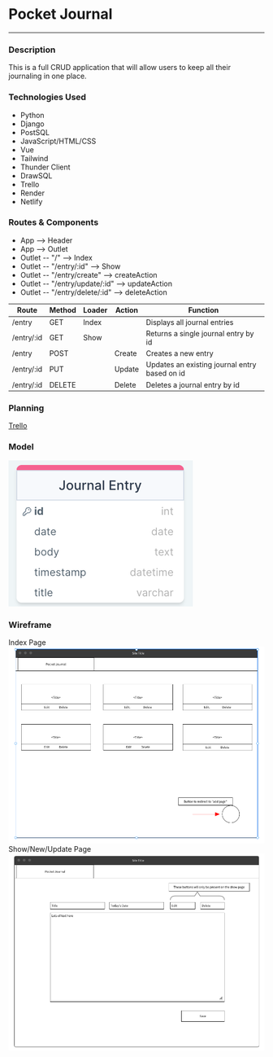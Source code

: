 # Pocket Journal
---
### Description
This is a full CRUD application that will allow users to keep all their journaling in one place.
### Technologies Used
- Python
- Django
- PostSQL
- JavaScript/HTML/CSS
- Vue
- Tailwind
- Thunder Client
- DrawSQL
- Trello
- Render
- Netlify

### Routes & Components
- App --> Header 
- App --> Outlet 
- Outlet -- "/" --> Index
- Outlet -- "/entry/:id" --> Show
- Outlet -- "/entry/create" --> createAction
- Outlet -- "/entry/update/:id" --> updateAction
- Outlet -- "/entry/delete/:id" --> deleteAction

| Route | Method | Loader | Action | Function |
|-------|---------|--------|--------|----------|
| /entry| GET | Index | | Displays all journal entries|
| /entry/:id | GET | Show | | Returns a single journal entry by id |
| /entry | POST | | Create | Creates a new entry|
| /entry/:id | PUT | | Update | Updates an existing journal entry based on id |
| /entry/:id | DELETE | | Delete | Deletes a journal entry by id |

### Planning
[Trello](https://trello.com/invite/b/a6knKfwy/ATTI13924a143aa6ec7f6254036054926e38BEFFE97E/pocket-journal)
### Model
![Model](./pictures/Model.png)
### Wireframe
Index Page
![Index](./pictures/Index.png)
Show/New/Update Page
![Show-New-Update](./pictures/Show-New-Update.png)